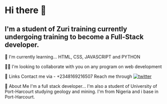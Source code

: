 # Hi there 👋 

## I'm a student of Zuri training currently undergoing training to become a Full-Stack developer.

🧠 I'm currently learning... HTML, CSS, JAVASCRIPT and PYTHON

👯‍♀️ I'm looking to collaborate with you on any program on web development

🔗 Links
Contact me via - +2348169216507
Reach me through  [![twitter](https://img.shields.io/badge/twitter-1DA1F2?style=for-the-badge&logo=twitter&logoColor=white)](https://twitter.com/emmizychuks )

🚀 About Me
I'm a full stack developer...
I'm also a student of University of Port-Harcourt studying geology and mining.
I'm from Nigeria and i base in Port-Harcourt.



<!--
**Emmizychuks/Emmizychuks** is a ✨ _special_ ✨ repository because its `README.md` (this file) appears on your GitHub profile.


